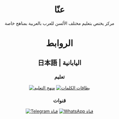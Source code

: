 <div align="center">

# عنّا

مركز يختص بتعليم مختلف الألسن للعرب بالعربية بمناهج خاصة

# الروابط

## 日本語 | اليابانية

### تعليم

[![منهج التعليم](https://img.shields.io/badge/المنهج-ffffff)](https://lisan.center/ja)
[![بطاقات الكلمات](https://img.shields.io/badge/البطاقات-ff2600)](https://quizlet.com/Assayyaad/folders/128021748)

### قنوات

[![Telegram قناة](https://img.shields.io/badge/Telegram-2CA5E0?logo=telegram&logoColor=white)](https://t.me/markaz_lisan_ja)
[![WhatsApp قناة](https://img.shields.io/badge/WhatsApp-25D366?logo=whatsapp&logoColor=white)](https://wa.me/channel/0029VaemgVDDOQIOjEj13w3j)

</div>
